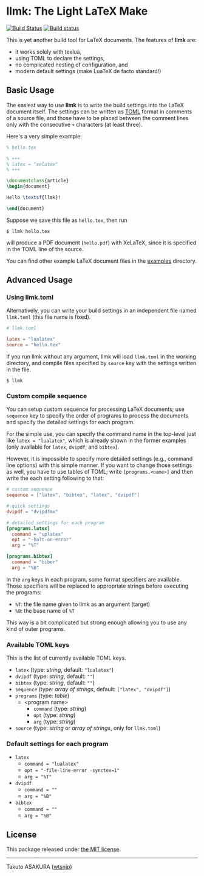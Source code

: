 # llmk: The Light LaTeX Make

[![Build Status](https://travis-ci.org/wtsnjp/llmk.svg?branch=master)](https://travis-ci.org/wtsnjp/llmk)
[![Build status](https://ci.appveyor.com/api/projects/status/1papc7m85kl9iph1?svg=true)](https://ci.appveyor.com/project/wtsnjp/llmk)

This is yet another build tool for LaTeX documents. The features of **llmk** are:

* it works solely with texlua,
* using TOML to declare the settings,
* no complicated nesting of configuration, and
* modern default settings (make LuaTeX de facto standard!)

## Basic Usage

The easiest way to use **llmk** is to write the build settings into the LaTeX document itself. The settings can be written as [TOML](https://github.com/toml-lang/toml) format in comments of a source file, and those have to be placed between the comment lines only with the consecutive `+` characters (at least three).

Here's a very simple example:

```latex
% hello.tex

% +++
% latex = "xelatex"
% +++

\documentclass{article}
\begin{document}

Hello \textsf{llmk}!

\end{document}
```

Suppose we save this file as `hello.tex`, then run

```
$ llmk hello.tex
```

will produce a PDF document (`hello.pdf`) with XeLaTeX, since it is specified in the TOML line of the source.

You can find other example LaTeX document files in the [examples](./examples) directory.

## Advanced Usage

### Using llmk.toml

Alternatively, you can write your build settings in an independent file named `llmk.toml` (this file name is fixed).

```toml
# llmk.toml

latex = "lualatex"
source = "hello.tex"
```

If you run llmk without any argument, llmk will load `llmk.toml` in the working directory, and compile files specified by `source` key with the settings written in the file.

```
$ llmk
```

### Custom compile sequence

You can setup custom sequence for processing LaTeX documents; use `sequence` key to specify the order of programs to process the documents and specify the detailed settings for each program.

For the simple use, you can specify the command name in the top-level just like `latex = "lualatex"`, which is already shown in the former examples (only available for `latex`, `dvipdf`, and `bibtex`).

However, it is impossible to specify more detailed settings (e.g., command line options) with this simple manner. If you want to change those settings as well, you have to use tables of TOML; write `[programs.<name>]` and then write the each setting following to that:

```toml
# custom sequence
sequence = ["latex", "bibtex", "latex", "dvipdf"]

# quick settings
dvipdf = "dvipdfmx"

# detailed settings for each program
[programs.latex]
  command = "uplatex"
  opt = "-halt-on-error"
  arg = "%T"

[programs.bibtex]
  command = "biber"
  arg = "%B"
```

In the `arg` keys in each program, some format specifiers are available. Those specifiers will be replaced to appropriate strings before executing the programs:

* `%T`: the file name given to llmk as an argument (target)
* `%B`: the base name of `%T`

This way is a bit complicated but strong enough allowing you to use any kind of outer programs.

### Available TOML keys

This is the list of currently available TOML keys.

* `latex` (type: *string*, default: `"lualatex"`)
* `dvipdf` (type: *string*, default: `""`)
* `bibtex` (type: *string*, default: `""`)
* `sequence` (type: *array of strings*, default: `["latex", "dvipdf"]`)
* `programs` (type: *table*)
	* \<program name\>
		* `command` (type: *string*)
		* `opt` (type: *string*)
		* `arg` (type: *string*)
* `source` (type: *string* or *array of strings*, only for `llmk.toml`)

### Default settings for each program

* `latex`
	* `command = "lualatex"`
	* `opt = "-file-line-error -synctex=1"`
	* `arg = "%T"`
* `dvipdf`
	* `command = ""`
	* `arg = "%B"`
* `bibtex`
	* `command = ""`
	* `arg = "%B"`

## License

This package released under [the MIT license](./LICENSE).

---

Takuto ASAKURA ([wtsnjp](https://twitter.com/wtsnjp))
